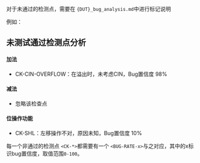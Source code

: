 
对于未通过的检测点，需要在 `{DUT}_bug_analysis.md`中进行标记说明

例如：

## 未测试通过检测点分析

<FG-SIMPLE>

#### 加法 <FC-ADD>
- <CK-CIN-OVERFLOW> CK-CIN-OVERFLOW：在溢出时，未考虑CIN，Bug置信度 98% <BUG-RATE-98>

#### 减法  <FC-SUB>
- <CK-UN-COVERED> 忽略该检查点 <BUG-RATE-0>

<FG-HARD>

#### 位操作功能 <FC-BITOP>
- <CK-SHL> CK-SHL：左移操作不对，原因未知，Bug置信度 10% <BUG-RATE-10>


每一个非通过的检测点 `<CK-*>`都需要有一个 `<BUG-RATE-x>`与之对应，其中的x标识bug置信度，取值范围`0-100`。
